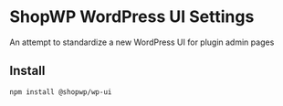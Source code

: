# ShopWP WordPress UI Settings

An attempt to standardize a new WordPress UI for plugin admin pages

## Install

```
npm install @shopwp/wp-ui
```
